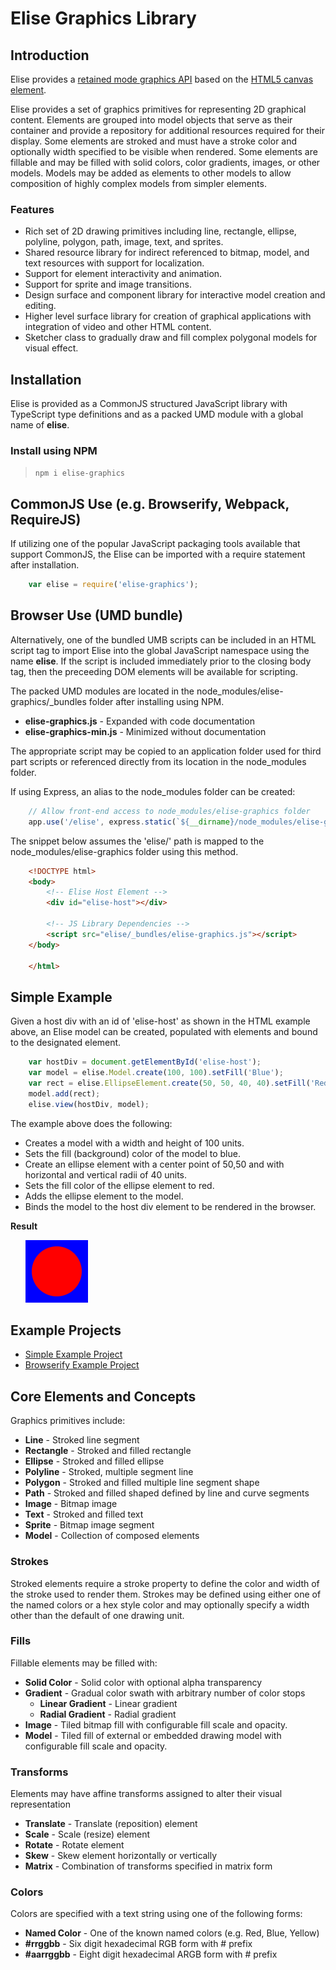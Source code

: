 # Elise Graphics Library

## Introduction

Elise provides a [retained mode graphics API](https://docs.microsoft.com/en-us/windows/win32/learnwin32/retained-mode-versus-immediate-mode)
based on the [HTML5 canvas element](https://en.wikipedia.org/wiki/Canvas_element).

Elise provides a set of graphics primitives for representing 2D graphical content.  Elements are grouped into model objects that serve as
their container and provide a repository for additional resources required for their display. Some elements are stroked and must have a
stroke color and optionally width specified to be visible when rendered. Some elements are fillable and may be filled with solid colors,
color gradients, images, or other models.  Models may be added as elements to other models to allow composition of highly complex models
from simpler elements.

### Features
* Rich set of 2D drawing primitives including line, rectangle, ellipse, polyline, polygon, path, image, text, and sprites.
* Shared resource library for indirect referenced to bitmap, model, and text resources with support for localization.
* Support for element interactivity and animation.
* Support for sprite and image transitions.
* Design surface and component library for interactive model creation and editing.
* Higher level surface library for creation of graphical applications with integration of video and other HTML content.
* Sketcher class to gradually draw and fill complex polygonal models for visual effect.

## Installation

Elise is provided as a CommonJS structured JavaScript library with TypeScript type definitions and as a packed UMD module
with a global name of **elise**.

### Install using NPM

>
> `
> npm i elise-graphics
> `

## CommonJS Use (e.g. Browserify, Webpack, RequireJS)

If utilizing one of the popular JavaScript packaging tools available that support CommonJS, the Elise can be imported with a
require statement after installation.

```javascript
    var elise = require('elise-graphics');
```
## Browser Use (UMD bundle)

Alternatively, one of the bundled UMB scripts can be included in an HTML script tag to import Elise into the global JavaScript
namespace using the name **elise**.  If the script is included immediately prior to the closing body tag, then the preceeding
DOM elements will be available for scripting.

The packed UMD modules are located in the node_modules/elise-graphics/_bundles folder after installing using NPM.
* **elise-graphics.js** - Expanded with code documentation
* **elise-graphics-min.js** - Minimized without documentation

The appropriate script may be copied to an application folder used for third part scripts or referenced directly
from its location in the node_modules folder.

If using Express, an alias to the node_modules folder can be created:
```javascript
    // Allow front-end access to node_modules/elise-graphics folder
    app.use('/elise', express.static(`${__dirname}/node_modules/elise-graphics`));
```
The snippet below assumes the 'elise/' path is mapped to the node_modules/elise-graphics folder using this method.
```html
    <!DOCTYPE html>
    <body>
        <!-- Elise Host Element -->
        <div id="elise-host"></div>

        <!-- JS Library Dependencies -->
        <script src="elise/_bundles/elise-graphics.js"></script>
    </body>

    </html>
```
## Simple Example
Given a host div with an id of 'elise-host' as shown in the HTML example above, an Elise model can be created,
populated with elements and bound to the designated element.
```javascript
    var hostDiv = document.getElementById('elise-host');
    var model = elise.Model.create(100, 100).setFill('Blue');
    var rect = elise.EllipseElement.create(50, 50, 40, 40).setFill('Red');
    model.add(rect);
    elise.view(hostDiv, model);
```
The example above does the following:
* Creates a model with a width and height of 100 units.
* Sets the fill (background) color of the model to blue.
* Create an ellipse element with a center point of 50,50 and with horizontal and vertical radii of 40 units.
* Sets the fill color of the ellipse element to red.
* Adds the ellipse element to the model.
* Binds the model to the host div element to be rendered in the browser.

**Result**

&nbsp;&nbsp;&nbsp;&nbsp;&nbsp;&nbsp;![](images/blue_model_red_ellipse.png)

## Example Projects
* [Simple Example Project](https://github.com/thetheosopher/elise-simple-demo)
* [Browserify Example Project](https://github.com/thetheosopher/elise-browserify-demo)

## Core Elements and Concepts
Graphics primitives include:
* **Line** - Stroked line segment
* **Rectangle** - Stroked and filled rectangle
* **Ellipse** - Stroked and filled ellipse
* **Polyline** - Stroked, multiple segment line
* **Polygon** - Stroked and filled multiple line segment shape
* **Path** - Stroked and filled shaped defined by line and curve segments
* **Image** - Bitmap image
* **Text** - Stroked and filled text
* **Sprite** - Bitmap image segment
* **Model** - Collection of composed elements

### Strokes
Stroked elements require a stroke property to define the color and width of the stroke used to render them. Strokes may be defined using
either one of the named colors or a hex style color and may optionally specify a width other than the default of one drawing unit.

### Fills
Fillable elements may be filled with:
* **Solid Color** - Solid color with optional alpha transparency
* **Gradient** - Gradual color swath with arbitrary number of color stops
  * **Linear Gradient** - Linear gradient
  * **Radial Gradient** - Radial gradient
* **Image** - Tiled bitmap fill with configurable fill scale and opacity.
* **Model** - Tiled fill of external or embedded drawing model with configurable fill scale and opacity.

### Transforms
Elements may have affine transforms assigned to alter their visual representation
* **Translate** - Translate (reposition) element
* **Scale** - Scale (resize) element
* **Rotate** - Rotate element
* **Skew** - Skew element horizontally or vertically
* **Matrix** - Combination of transforms specified in matrix form

### Colors
Colors are specified with a text string using one of the following forms:
* **Named Color** - One of the known named colors (e.g. Red, Blue, Yellow)
* **#rrggbb** - Six digit hexadecimal RGB form with # prefix
* **#aarrggbb** - Eight digit hexadecimal ARGB form with # prefix